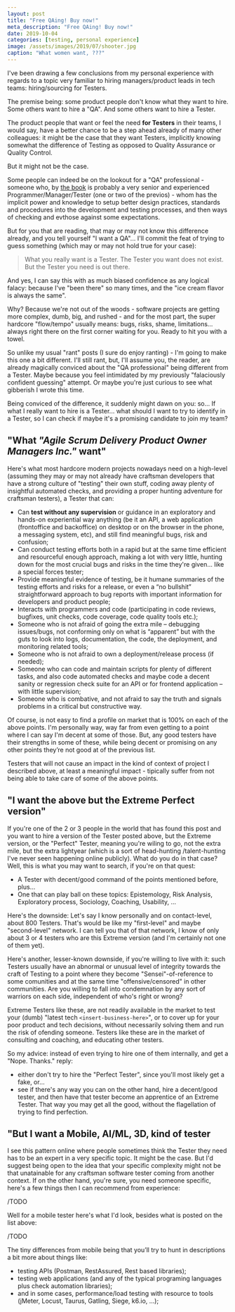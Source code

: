 ```yaml
---
layout: post
title: "Free QAing! Buy now!"
meta_description: "Free QAing! Buy now!"
date: 2019-10-04
categories: [testing, personal experience]
image: /assets/images/2019/07/shooter.jpg
caption: "What women want, ???"
---
```


I've been drawing a few conclusions from my personal experience with regards to a topic very familiar to hiring managers/product leads in tech teams: hiring/sourcing for Testers.

The premise being: some product people don't know what they want to hire. Some others want to hire a "QA". And some others want to hire a Tester.

The product people that want or feel the need **for Testers** in their teams, I would say, have a better chance to be a step ahead already of many other colleagues: it might be the case that they want Testers, implicitly knowing somewhat the difference of Testing as opposed to Quality Assurance or Quality Control.

But it might not be the case.

Some people can indeed be on the lookout for a "QA" professional - someone who, by [the book](TODO) is probably a very senior and experienced Programmer/Manager/Tester (one or two of the previos) - whom has the implicit power and knowledge to setup better design practices, standards and procedures into the development and testing processes, and then ways of checking and evthose against some expectations.

But for you that are reading, that may or may not know this difference already, and you tell yourself "I want a QA"... I'll commit the feat of trying to guess something (which may or may not hold true for your case):
> What you really want is a Tester. The Tester you want does not exist. But the Tester you need is out there.

And yes, I can say this with as much biased confidence as any logical falacy: because I've "been there" so many times, and the "ice cream flavor is always the same".

Why? Because we're not out of the woods - software projects are getting more complex, dumb, big, and rushed - and for the most part, the super hardcore "flow/tempo" usually means: bugs, risks, shame, limitations... always right there on the first corner waiting for you. Ready to hit you with a towel.

So unlike my usual "rant" posts (I sure do enjoy ranting) - I'm going to make this one a bit different. I'll still rant, but, I'll assume you, the reader, are already magically conviced about the "QA professional" being different from a Tester. Maybe because you feel intimidated by my previously "falaciously confident guessing" attempt. Or maybe you're just curious to see what gibberish I wrote this time.

Being conviced of the difference, it suddenly might dawn on you: so... If what I really want to hire is a Tester... what should I want to try to identify in a Tester, so I can check if maybe it's a promising candidate to join my team?


## "What *"Agile Scrum Delivery Product Owner Managers Inc."* want"

Here's what most hardcore modern projects nowadays need on a high-level (assuming they may or may not already have craftsman developers that have a strong culture of "testing" their own stuff, coding away plenty of insightful automated checks, and providing a proper hunting adventure for craftsman testers), a Tester that can:

- Can **test without any supervision** or guidance in an exploratory and hands-on experiential way anything (be it an API, a web application (frontoffice and backoffice) on desktop or on the browser in the phone, a messaging system, etc), and still find meaningful bugs, risk and confusion;
- Can conduct testing efforts both in a rapid but at the same time efficient and resourceful enough approach, making a lot with very little, hunting down for the most crucial bugs and risks in the time they're given... like a special forces tester;
- Provide meaningful evidence of testing, be it humane summaries of the testing efforts and risks for a release, or even  a “no bullshit” straightforward approach to bug reports with important information for developers and product people;
- Interacts with programmers and code (participating in code reviews, bugfixes, unit checks, code coverage, code quality tools etc.);
- Someone who is not afraid of going the extra mile – debugging issues/bugs, not conforming only on what is “apparent” but with the guts to look into logs, documentation, the code, the deployment, and monitoring related tools;
- Someone who is not afraid to own a deployment/release process (if needed);
- Someone who can code and maintain scripts for plenty of different tasks, and also code automated checks and maybe code a decent sanity or regression check suite for an API or for frontend application – with little supervision;
- Someone who is combative, and not afraid to say the truth and signals problems in a critical but constructive way.

Of course, is not easy to find a profile on market that is 100% on each of the above points. I'm personally way, way far from even getting to a point where I can say I'm decent at some of those. But, any good testers have their strengths in some of these, while being decent or promising on any other points they’re not good at of the previous list.

Testers that will not cause an impact in the kind of context of project I described above, at least a meaningful impact - tipically suffer from not being able to take care of some of the above points.

## "I want the above but the Extreme Perfect version"

If you're one of the 2 or 3 people in the world that has found this post and you want to hire a version of the Tester posted above, but the Extreme version, or the "Perfect" Tester, meaning you're wiling to go, not the extra mile, but the extra lightyear (which is a sort of head-hunting /talent-hunting I've never seen happening online publicly). What do you do in that case? Well, this is what you may want to search, if you're on that quest:

- A Tester with decent/good command of the points mentioned before, plus...
- One that can play ball on these topics: Epistemology, Risk Analysis, Exploratory process, Sociology, Coaching, Usability, ...

Here's the downside: Let's say I know personally and on contact-level, about 800 Testers. That's would be like my "first-level" and maybe "second-level" network. I can tell you that of that network, I know of only about 3 or 4 testers who are this Extreme version (and I'm certainly not one of them yet).

Here's another, lesser-known downside, if you're willing to live with it: such Testers usually have an abnormal or unusual level of integrity towards the craft of Testing to a point where they become "Sensei"-of-reference to some comunities and at the same time "offensive/censored" in other communities. Are you willing to fall into condemnation by any sort of warriors on each side, independent of who's right or wrong?

Extreme Testers like these, are not readily available in the market to test your (dumb) "latest tech `<insert-business-here>`", or to cover up for your poor product and tech decisions, without necessarily solving them and run the risk of ofending someone. Testers like these are in the market of consulting and coaching, and educating other testers.

So my advice: instead of even trying to hire one of them internally, and get a "Nope. Thanks." reply:
- either don't try to hire the "Perfect Tester", since you'll most likely get a fake, or...
- see if there's any way you can on the other hand, hire a decent/good tester, and then have that tester become an apprentice of an Extreme Tester. That way you may get all the good, without the flagellation of trying to find perfection.


## "But I want a Mobile, AI/ML, 3D, <insert-specific-context-here> kind of tester

I see this pattern online where people sometimes think the Tester they need has to be an expert in a very specific topic. It might be the case. But I'd suggest being open to the idea that your specific complexity might not be that unatainable for any craftsman software tester coming from another context. If on the other hand, you're sure, you need someone specific, here's a few things then I can recommend from experience:

/TODO

Well for a mobile tester here's what I'd look, besides what is posted on the list above:

/TODO


The tiny differences from mobile being that you’ll try to hunt in descriptions a bit more about things like:
- testing APIs (Postman, RestAssured, Rest based libraries);
- testing web applications (and any of the typical programing languages plus check automation libraries);
-  and in some cases, performance/load testing with resource to tools (jMeter, Locust, Taurus, Gatling, Siege, k6.io, …);